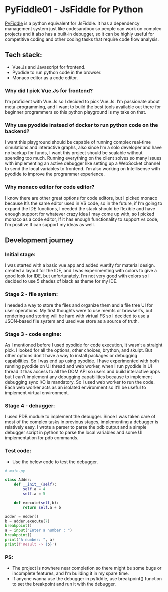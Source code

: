 # PyFiddle01 - JsFiddle for Python

[PyFiddle](https://pyfiddle.vercel.app/compiler) is a python equivalent for JsFiddle. It has a dependency management system just like codesandbox so people can work on complex projects and it also has a built-in debugger, so it can be highly useful for competitive coding and other coding tasks that require code flow analysis.

## Tech stack:

-   Vue.Js and Javascript for frontend.
-   Pyodide to run python code in the browser.
-   Monaco editor as a code editor.

### Why did I pick Vue.Js for frontend?

I’m proficient with Vue.Js so I decided to pick Vue.Js. I’m passionate about meta-programming, and I want to build the best tools available out there for beginner programmers so this python playground is my take on that.

### Why use pyodide instead of docker to run python code on the backend?

I want this playground should be capable of running complex real-time simulations and interactive graphs, also since I’m a solo developer and have no backup for funds, I want this project should be scalable without spending too much. Running everything on the client solves so many issues with implementing an active debugger like setting up a WebSocket channel to send the local variables to frontend. I’m also working on Intellisense with pyodide to improve the programmer experience.

### Why monaco editor for code editor?

I know there are other great options for code editors, but I picked monaco because It’s the same editor used in VS code, so in the future, if I’m going to expand the IDE functions, I needed the stack should be flexible and have enough support for whatever crazy idea I may come up with, so I picked monaco as a code editor, If it has enough functionality to support vs code, I’m positive It can support my ideas as well.

## Development journey

### Initial stage:

I was started with a basic vue app and added vuetify for material design. created a layout for the IDE, and I was experimenting with colors to give a good look for IDE, but unfortunately, I’m not very good with colors so I decided to use 5 shades of black as theme for my IDE.

### Stage 2 - file system:

I needed a way to store the files and organize them and a file tree UI for user operations. My first thoughts were to use memfs or browserfs, but rendering and storing will be hard with virtual FS so I decided to use a JSON-based file system and used vue store as a source of truth.

### Stage 3 - code engine:

As I mentioned before I used pyodide for code execution, It wasn’t a straight pick. I looked for all the options, other choices, brython, and skulpt. But other options don’t have a way to install packages or debugging capabilities. So I was end up using pyodide. I have experimented with both running pyodide on UI thread and web worker, when I run pyodide in UI thread it thas access to all the DOM API so users and build interactive apps but I can’t implement any debugging capabilities because to implement debugging sync I/O is mandatory. So I used web worker to run the code. Each web worker acts as an isolated environment so it’ll be useful to implement virtual environment.

### Stage 4 - debugger:

I used PDB module to implement the debugger. Since I was taken care of most of the complex tasks in previous stages, implementing a debugger is relatively easy. I wrote a parser to parse the pdb output and a simple debugger script in python to parse the local variables and some UI implementation for pdb commands.

### Test code:

-   Use the below code to test the debugger.

```py
# main.py

class Adder:
    def __init__(self):
        self.a = 4
        self.a = 5

    def execute(self,b):
        return self.a + b

adder = Adder()
b = adder.execute(7)
breakpoint()
a = input("Enter a number : ")
breakpoint()
print("A number: ", a)
print(f'Result -> {b}')

```

### PS:

-   The project is nowhere near completion so there might be some bugs or incomplete features, and I’m building it in my spare time.
-   If anyone wanna use the debugger in pyfiddle, use breakpoint() function to set the breakpoint and run it with the debugger.
